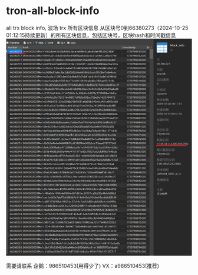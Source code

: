 # tron-all-block-info
all trx block info, 波场 trx 所有区块信息
从区块号0到66380273（2024-10-25 01:12:15持续更新）的所有区块信息，包括区块号，区块hash和时间戳信息
![](./Snipaste_2024-10-29_02-09-11.png)

需要请联系
企鹅：986510453(用得少了)
VX：a986510453(推荐)
